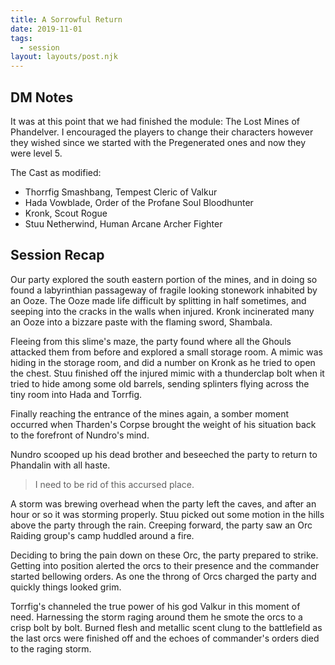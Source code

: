 ```yaml
---
title: A Sorrowful Return
date: 2019-11-01
tags:
  - session
layout: layouts/post.njk
---
```


## DM Notes

It was at this point that we had finished the module: The Lost Mines of Phandelver. I encouraged the players to change their characters however they wished since we started with the Pregenerated ones and now they were level 5.

The Cast as modified:
- Thorrfig Smashbang, Tempest Cleric of Valkur
- Hada Vowblade, Order of the Profane Soul Bloodhunter
- Kronk, Scout Rogue
- Stuu Netherwind, Human Arcane Archer Fighter

## Session Recap

Our party explored the south eastern portion of the mines, and in doing so found a labyrinthian passageway of fragile looking stonework inhabited by an Ooze. The Ooze made life difficult by splitting in half sometimes, and seeping into the cracks in the walls when injured. Kronk incinerated many an Ooze into a bizzare paste with the flaming sword, Shambala.

Fleeing from this slime's maze, the party found where all the Ghouls attacked them from before and explored a small storage room. A mimic was hiding in the storage room, and did a number on Kronk as he tried to open the chest. Stuu finished off the injured mimic with a thunderclap bolt when it tried to hide among some old barrels, sending splinters flying across the tiny room into Hada and Torrfig.

Finally reaching the entrance of the mines again, a somber moment occurred when Tharden's Corpse brought the weight of his situation back to the forefront of Nundro's mind.

Nundro scooped up his dead brother and beseeched the party to return to Phandalin with all haste. 

> I need to be rid of this accursed place.

A storm was brewing overhead when the party left the caves, and after an hour or so it was storming properly. Stuu picked out some motion in the hills above the party through the rain. Creeping forward, the party saw an Orc Raiding group's camp huddled around a fire. 

Deciding to bring the pain down on these Orc, the party prepared to strike. Getting into position alerted the orcs to their presence and the commander started bellowing orders. As one the throng of Orcs charged the party and quickly things looked grim.

Torrfig's channeled the true power of his god Valkur in this moment of need. Harnessing the storm raging around them he smote the orcs to a crisp bolt by bolt. Burned flesh and metallic scent clung to the battlefield as the last orcs were finished off and the echoes of commander's orders died to the raging storm.
